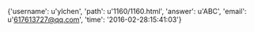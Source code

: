 {'username': u'ylchen', 'path': u'1160/1160.html', 'answer': u'ABC', 'email': u'617613727@qq.com', 'time': '2016-02-28:15:41:03'}